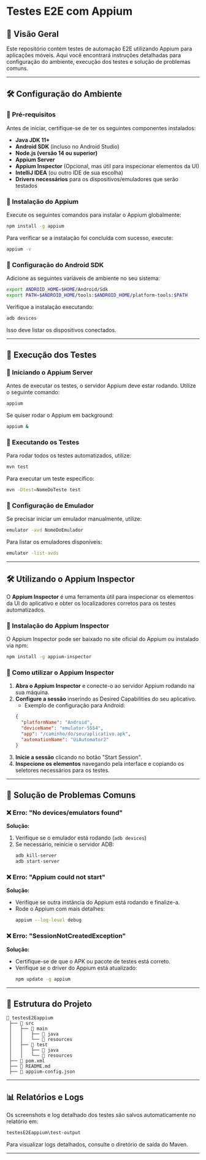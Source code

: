# Testes E2E com Appium

## 📌 Visão Geral
Este repositório contém testes de automação E2E utilizando Appium para aplicações móveis. Aqui você encontrará instruções detalhadas para configuração do ambiente, execução dos testes e solução de problemas comuns.

---

## 🛠 Configuração do Ambiente

### 🔹 Pré-requisitos
Antes de iniciar, certifique-se de ter os seguintes componentes instalados:
- **Java JDK 11+**
- **Android SDK** (incluso no Android Studio)
- **Node.js (versão 14 ou superior)**
- **Appium Server**
- **Appium Inspector** (Opcional, mas útil para inspecionar elementos da UI)
- **IntelliJ IDEA** (ou outro IDE de sua escolha)
- **Drivers necessários** para os dispositivos/emuladores que serão testados

### 🔹 Instalação do Appium

Execute os seguintes comandos para instalar o Appium globalmente:
```sh
npm install -g appium
```
Para verificar se a instalação foi concluída com sucesso, execute:
```sh
appium -v
```

### 🔹 Configuração do Android SDK
Adicione as seguintes variáveis de ambiente no seu sistema:
```sh
export ANDROID_HOME=$HOME/Android/Sdk
export PATH=$ANDROID_HOME/tools:$ANDROID_HOME/platform-tools:$PATH
```
Verifique a instalação executando:
```sh
adb devices
```
Isso deve listar os dispositivos conectados.

---

## 🚀 Execução dos Testes

### 🔹 Iniciando o Appium Server
Antes de executar os testes, o servidor Appium deve estar rodando. Utilize o seguinte comando:
```sh
appium
```
Se quiser rodar o Appium em background:
```sh
appium &
```

### 🔹 Executando os Testes
Para rodar todos os testes automatizados, utilize:
```sh
mvn test
```
Para executar um teste específico:
```sh
mvn -Dtest=NomeDoTeste test
```

### 🔹 Configuração de Emulador
Se precisar iniciar um emulador manualmente, utilize:
```sh
emulator -avd NomeDoEmulador
```
Para listar os emuladores disponíveis:
```sh
emulator -list-avds
```

---

## 🛠 Utilizando o Appium Inspector

O **Appium Inspector** é uma ferramenta útil para inspecionar os elementos da UI do aplicativo e obter os localizadores corretos para os testes automatizados.

### 🔹 Instalação do Appium Inspector
O Appium Inspector pode ser baixado no site oficial do Appium ou instalado via npm:
```sh
npm install -g appium-inspector
```

### 🔹 Como utilizar o Appium Inspector
1. **Abra o Appium Inspector** e conecte-o ao servidor Appium rodando na sua máquina.
2. **Configure a sessão** inserindo as Desired Capabilities do seu aplicativo.
   - Exemplo de configuração para Android:
   ```json
   {
     "platformName": "Android",
     "deviceName": "emulator-5554",
     "app": "/caminho/do/seu/aplicativo.apk",
     "automationName": "UiAutomator2"
   }
   ```
3. **Inicie a sessão** clicando no botão "Start Session".
4. **Inspecione os elementos** navegando pela interface e copiando os seletores necessários para os testes.


---

## 🛑 Solução de Problemas Comuns

### ❌ Erro: "No devices/emulators found"
**Solução:**
1. Verifique se o emulador está rodando (`adb devices`)
2. Se necessário, reinicie o servidor ADB:
   ```sh
   adb kill-server
   adb start-server
   ```

### ❌ Erro: "Appium could not start"
**Solução:**
- Verifique se outra instância do Appium está rodando e finalize-a.
- Rode o Appium com mais detalhes:
  ```sh
  appium --log-level debug
  ```

### ❌ Erro: "SessionNotCreatedException"
**Solução:**
- Certifique-se de que o APK ou pacote de testes está correto.
- Verifique se o driver do Appium está atualizado:
  ```sh
  npm update -g appium
  ```

---

## 📂 Estrutura do Projeto
```
📂 testesE2Eappium
 ├── 📂 src
 │   ├── 📂 main
 │   │   ├── 📂 java
 │   │   └── 📂 resources
 │   ├── 📂 test
 │   │   ├── 📂 java
 │   │   └── 📂 resources
 ├── 📄 pom.xml
 ├── 📄 README.md
 ├── 📄 appium-config.json
```

---

## 📊 Relatórios e Logs
Os screenshots e log detalhado dos testes são salvos automaticamente no relatório em:
```sh
testesE2Eappium\test-output
```
Para visualizar logs detalhados, consulte o diretório de saída do Maven.

---

